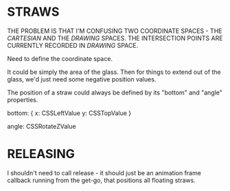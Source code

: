 # STRAWS

THE PROBLEM IS THAT I'M CONFUSING TWO COORDINATE SPACES - THE *CARTESIAN* AND THE *DRAWING* SPACES. THE INTERSECTION POINTS ARE CURRENTLY RECORDED IN *DRAWING* SPACE.

Need to define the coordinate space. 

It could be simply the area of the glass. Then for things to extend out of the glass, we'd just need some negative position values. 

The position of a straw could always be defined by its "bottom" and "angle" properties. 

bottom: {
	x: CSSLeftValue
	y: CSSTopValue
}

angle: CSSRotateZValue

# RELEASING

I shouldn't need to call release - it should just be an animation frame callback running from the get-go, that positions all floating straws. 